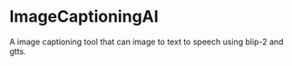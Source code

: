 # ImageCaptioningAI
A image captioning tool that can image to text to speech using blip-2 and gtts. 
